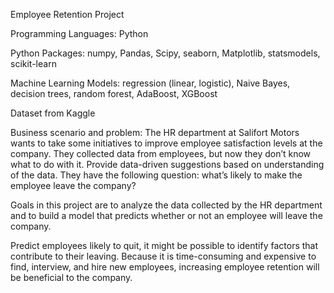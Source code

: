 Employee Retention Project

Programming Languages: Python

Python Packages: numpy, Pandas, Scipy, seaborn, Matplotlib, statsmodels, scikit-learn

Machine Learning Models: regression (linear, logistic), Naive Bayes, decision trees, random forest, AdaBoost, XGBoost

Dataset from Kaggle

Business scenario and problem:
The HR department at Salifort Motors wants to take some initiatives to improve employee satisfaction levels at the company. They collected data from employees, but now they don’t know what to do with it. Provide data-driven suggestions based on understanding of the data. They have the following question: what’s likely to make the employee leave the company?

Goals in this project are to analyze the data collected by the HR department and to build a model that predicts whether or not an employee will leave the company.

Predict employees likely to quit, it might be possible to identify factors that contribute to their leaving. Because it is time-consuming and expensive to find, interview, and hire new employees, increasing employee retention will be beneficial to the company.
